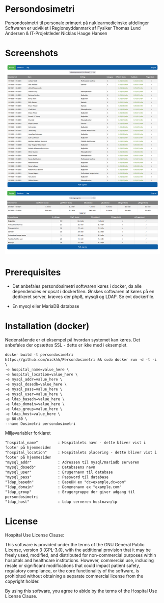 # Persondosimetri
Persondosimetri til personale primært på nuklearmedicinske afdelinger
Softwaren er udviklet i Regionsyddanmark af Fysiker Thomas Lund Andersen & IT-Projektleder Nicklas Hauge Hansen

# Screenshots
![alt text](https://github.com/nickhh/Persondosimetri/blob/main/readme/overview.png "screenprint1")
![alt text](https://github.com/nickhh/Persondosimetri/blob/main/readme/overview2.png "screenprint2")

# Prerequisites
  * Det anbefales persondosimetri softwaren køres i docker, da alle dependencies er opsat i dockerfilen.
Ønskes softwaren at køres på en dedikeret server, kræves der php8, mysqli og LDAP.
Se evt dockerfile.

  * En mysql eller MariaDB database 

# Installation (docker)
Nedenstående er et eksempel på hvordan systemet kan køres.
Det anbefales der opsættes SSL - dette er ikke med i eksemplet.
```
docker build -t persondosimetri https://github.com/nickhh/Persondosimetri && sudo docker run -d -t -i \
-e hospital_name=value_here \
-e hospital_location=value_here \
-e mysql_addr=value_here \
-e mysql_dosedb=value_here \
-e mysql_pass=value_here \
-e mysql_user=value_here \
-e ldap_basedn=value_here \
-e ldap_domain=value_here \
-e ldap_group=value_here \
-e ldap_host=value_here \
-p 80:80 \
--name Dosimetri persondosimetri
```
Miljøvariabler forklaret

```
"hospital_name"         : Hospitalets navn - dette bliver vist i footer på hjemmesiden
"hospital_location"     : Hospitalets placering - dette bliver vist i footer på hjemmesiden
"mysql_addr"            : Adressen til mysql/mariadb serveren
"mysql_dosedb"          : Databasens navn
"mysql_user"            : Brugernavn til database
"mysql_pass"            : Password til database
"ldap_basedn"           : BaseDN ex "dc=example,dc=com"
"ldap_domain"           : Domænenavn ex "example.com"
"ldap_group"            : Brugergruppe der giver adgang til persondosimetri
"ldap_host"             : Ldap serveren hostnavn/ip
```

# License
Hospital Use License Clause:

This software is provided under the terms of the GNU General Public License, version 3 (GPL-3.0), with the additional provision that it may be freely used, modified, and distributed for non-commercial purposes within hospitals and healthcare institutions. However, commercial use, including resale or significant modifications that could impact patient safety, regulatory compliance, or the core functionality of the software, is prohibited without obtaining a separate commercial license from the copyright holder.

By using this software, you agree to abide by the terms of the Hospital Use License Clause.
